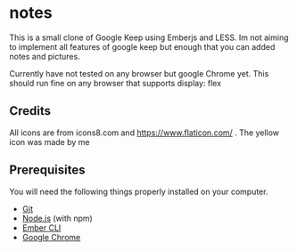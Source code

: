 # notes

This is a small clone of Google Keep using Emberjs and LESS. Im not aiming to implement all features of google keep but enough that you can added notes and pictures.

Currently have not tested on any browser but google Chrome yet. This should run fine on any browser that supports display: flex

## Credits
All icons are from icons8.com and https://www.flaticon.com/ . The yellow icon was made by me

## Prerequisites

You will need the following things properly installed on your computer.

* [Git](https://git-scm.com/)
* [Node.js](https://nodejs.org/) (with npm)
* [Ember CLI](https://ember-cli.com/)
* [Google Chrome](https://google.com/chrome/)

